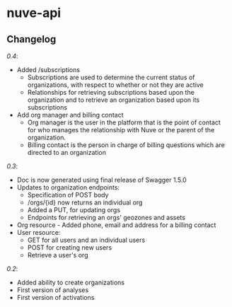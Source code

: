 # nuve-api

## Changelog

*0.4*:
* Added /subscriptions
  * Subscriptions are used to determine the current status of organizations, with respect to whether or not they are active
  * Relationships for retrieving subscriptions based upon the organization and to retrieve an organization based upon its subscriptions
* Add org manager and billing contact
  * Org manager is the user in the platform that is the point of contact for who manages the relationship with Nuve or the parent of the organization.
  * Billing contact is the person in charge of billing questions which are directed to an organization

*0.3*:
* Doc is now generated using final release of Swagger 1.5.0
* Updates to organization endpoints:
  * Specification of POST body
  * /orgs/{id} now returns an individual org
  * Added a PUT, for updating orgs
  * Endpoints for retrieving an orgs' geozones and assets
* Org resource - Added phone, email and address for a billing contact
* User resource:
  * GET for all users and an individual users
  * POST for creating new users
  * Retrieve a user's org

*0.2*:
* Added ability to create organizations
* First version of analyses
* First version of activations
